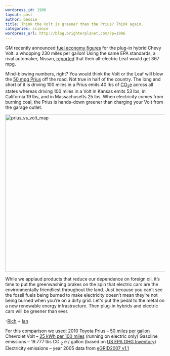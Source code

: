 ```yaml
--- 
wordpress_id: 1986
layout: post
author: bessie
title: Think the Volt is greener than the Prius? Think again.
categories: science
wordpress_url: http://blog.brighterplanet.com/?p=1986
---
```

GM recently announced <a href="http://media.gm.com/servlet/GatewayServlet?target=http://image.emerald.gm.com/gmnews/viewpressreldetail.do?domain=12&docid=56132">fuel economy figures</a> for the plug-in hybrid Chevy Volt: a whopping 230 miles per gallon! Using the same EPA standards, a rival automaker, Nissan, <a href="http://www.nytimes.com/2009/08/03/automobiles/03iht-auto.html">reported</a> that their all-electric Leaf would get 367 mpg.  

Mind-blowing numbers, right? You would think the Volt or the Leaf will blow the <a href="http://www.fueleconomy.gov/feg/findacar.htm">50 mpg Prius</a> off the road. Not true in half of the country. The long and short of it is driving 100 miles in a Prius emits 40 lbs of <a href="http://brighterplanet.com/entries/7">CO<sub>2</sub>e</a> across all states whereas driving 100 miles in a Volt in Kansas emits 53 lbs, in California 19 lbs, and in Massachusetts 25 lbs. When electricity comes from burning coal, the Prius is hands-down greener than charging your Volt from the garage outlet.

<a href="http://www.flickr.com/photos/brighterplanet/3855541375/" title="prius_vs_volt_map by brighterplanet, on Flickr"><img src="http://farm3.static.flickr.com/2424/3855541375_68de3002ef_o.png" width="586" height="497" alt="prius_vs_volt_map" /></a>

While we applaud products that reduce our dependence on foreign oil, it’s time to put the greenwashing brakes on the spin that electric cars are the environmentally friendliest throughout the land. Just because you can’t see the fossil fuels being burned to make electricity doesn’t mean they’re not being burned when you’re on a dirty grid. Let's put the pedal to the metal on a new renewable energy infrastructure. Then plug-in hybrids and electric cars will be greener than ever.

-<a href="http://brighterplanet.com/users/rksaunders">Rich</a> + <a href="http://brighterplanet.com/users/ihough">Ian</a>

For this comparison we used:
2010 Toyota Prius – [50 miles per gallon](http://www.fueleconomy.gov/)
Chevrolet Volt – [25 kWh per 100 miles](http://media.gm.com/servlet/GatewayServlet?target=http://image.emerald.gm.com/gmnews/viewpressreldetail.do?domain=12&docid=56132) (running on electric only)
Gasoline emissions – 19.777 lbs CO <sub>2</sub> e / gallon (based on [US EPA GHG Inventory](http://epa.gov/climatechange/emissions/usinventoryreport.html))
Electricity emissions – year 2005 data from [eGRID2007 v1.1](http://www.epa.gov/cleanenergy/energy-resources/egrid/index.html)
